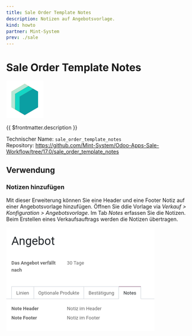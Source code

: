 ```yaml
---
title: Sale Order Template Notes
description: Notizen auf Angebotsvorlage.
kind: howto
partner: Mint-System
prev: ./sale
---
```

# Sale Order Template Notes
![icon_oms_box](attachments/icons_odoo_mint_system.png)

{{ $frontmatter.description }}

Technischer Name: `sale_order_template_notes`\
Repository: <https://github.com/Mint-System/Odoo-Apps-Sale-Workflow/tree/17.0/sale_order_template_notes>

## Verwendung

### Notizen hinzufügen

Mit dieser Erweiterung können Sie eine Header und eine Footer Notiz auf einer Angebotsvorlage hinzufügen. Öffnen Sie ddie Vorlage via *Verkauf > Konfiguration > Angebotsvorlage*. Im Tab *Notes* erfassen Sie die Notizen. Beim Erstellen eines Verkaufsauftrags werden die Notizen übertragen.

![](attachments/Sale%20Order%20Template%20Notes.png)
